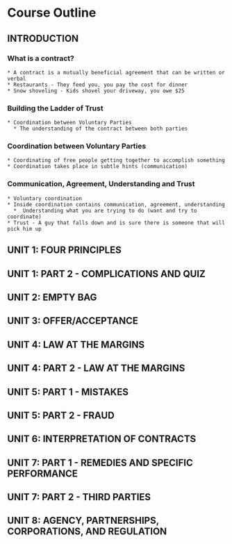 # Course Outline

##  INTRODUCTION

### What is a contract?
    * A contract is a mutually beneficial agreement that can be written or verbal
    * Restaurants - They feed you, you pay the cost for dinner
    * Snow shoveling - Kids shovel your driveway, you owe $25
    
### Building the Ladder of Trust
    * Coordination between Voluntary Parties
      * The understanding of the contract between both parties
      
### Coordination between Voluntary Parties
    * Coordinating of free people getting together to accomplish something
    * Coordination takes place in subtle hints (communication)
    
### Communication, Agreement, Understanding and Trust
    * Voluntary coordination
    * Inside coordination contains communication, agreement, understanding
      *  Understanding what you are trying to do (want and try to coordinate)
    * Trust - A guy that falls down and is sure there is someone that will pick him up 
      
##  UNIT 1: FOUR PRINCIPLES

##  UNIT 1: PART 2 - COMPLICATIONS AND QUIZ

##  UNIT 2: EMPTY BAG

##  UNIT 3: OFFER/ACCEPTANCE

##  UNIT 4: LAW AT THE MARGINS

##  UNIT 4: PART 2 - LAW AT THE MARGINS

##  UNIT 5: PART 1 - MISTAKES

##  UNIT 5: PART 2 - FRAUD

##  UNIT 6: INTERPRETATION OF CONTRACTS 

##  UNIT 7: PART 1 - REMEDIES AND SPECIFIC PERFORMANCE

##  UNIT 7: PART 2 - THIRD PARTIES

##  UNIT 8: AGENCY, PARTNERSHIPS, CORPORATIONS, AND REGULATION

